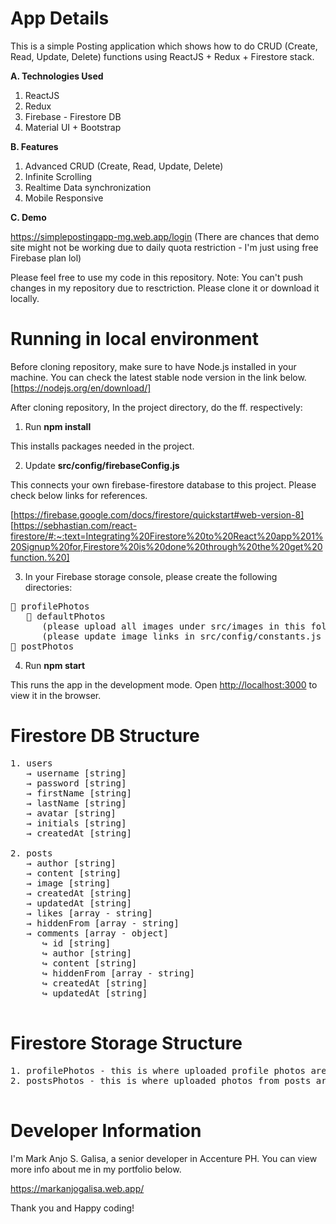 # App Details

This is a simple Posting application which shows how to do CRUD (Create, Read, Update, Delete) functions
using ReactJS + Redux + Firestore stack.

**A. Technologies Used**

1. ReactJS
2. Redux
3. Firebase - Firestore DB
4. Material UI + Bootstrap

**B. Features**

1. Advanced CRUD (Create, Read, Update, Delete)
2. Infinite Scrolling
3. Realtime Data synchronization
4. Mobile Responsive

**C. Demo**

https://simplepostingapp-mg.web.app/login
(There are chances that demo site might not be working due to daily quota restriction - I'm just using free Firebase plan lol)

Please feel free to use my code in this repository.
Note: You can't push changes in my repository due to resctriction. Please clone it or download it locally.

# Running in local environment

Before cloning repository, make sure to have Node.js installed in your machine.
You can check the latest stable node version in the link below.
[https://nodejs.org/en/download/]

After cloning repository,
In the project directory, do the ff. respectively:

1. Run **npm install**

This installs packages needed in the project.

2. Update **src/config/firebaseConfig.js**

This connects your own firebase-firestore database to this project.
Please check below links for references.

[https://firebase.google.com/docs/firestore/quickstart#web-version-8]
[https://sebhastian.com/react-firestore/#:~:text=Integrating%20Firestore%20to%20React%20app%201%20Signup%20for,Firestore%20is%20done%20through%20the%20get%20function.%20]

3. In your Firebase storage console, please create the following directories:
<pre>
📁 profilePhotos
   📁 defaultPhotos 
      (please upload all images under src/images in this folder)
      (please update image links in src/config/constants.js (DEFAULT_AVATAR_OPTIONS) w/ your own firebase storage links)
📁 postPhotos
</pre>

4. Run **npm start**

This runs the app in the development mode.
Open [http://localhost:3000](http://localhost:3000) to view it in the browser.

# Firestore DB Structure

<pre>
1. users
   → username [string]
   → password [string]
   → firstName [string]
   → lastName [string]
   → avatar [string]
   → initials [string]
   → createdAt [string]
   
2. posts
   → author [string]
   → content [string]
   → image [string]
   → createdAt [string]
   → updatedAt [string]
   → likes [array - string]
   → hiddenFrom [array - string]
   → comments [array - object]
      ↪︎ id [string]
      ↪︎ author [string]
      ↪︎ content [string]
      ↪︎ hiddenFrom [array - string]
      ↪︎ createdAt [string]
      ↪︎ updatedAt [string]
 </pre>

# Firestore Storage Structure

<pre>
1. profilePhotos - this is where uploaded profile photos are stored
2. postsPhotos - this is where uploaded photos from posts are stored
 </pre>

# Developer Information

I'm Mark Anjo S. Galisa, a senior developer in Accenture PH.
You can view more info about me in my portfolio below.

https://markanjogalisa.web.app/

Thank you and Happy coding!
